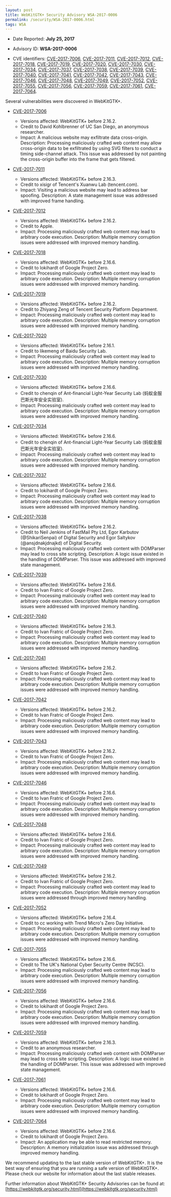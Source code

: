 ```yaml
---
layout: post
title: WebKitGTK+ Security Advisory WSA-2017-0006
permalink: /security/WSA-2017-0006.html
tags: WSA
---
```


* Date Reported: **July 25, 2017**

* Advisory ID: **WSA-2017-0006**

* CVE identifiers: [CVE-2017-7006](#CVE-2017-7006), [CVE-2017-7011](#CVE-2017-7011),
  [CVE-2017-7012](#CVE-2017-7012), [CVE-2017-7018](#CVE-2017-7018),
  [CVE-2017-7019](#CVE-2017-7019), [CVE-2017-7020](#CVE-2017-7020),
  [CVE-2017-7030](#CVE-2017-7030), [CVE-2017-7034](#CVE-2017-7034),
  [CVE-2017-7037](#CVE-2017-7037), [CVE-2017-7038](#CVE-2017-7038),
  [CVE-2017-7039](#CVE-2017-7039), [CVE-2017-7040](#CVE-2017-7040),
  [CVE-2017-7041](#CVE-2017-7041), [CVE-2017-7042](#CVE-2017-7042),
  [CVE-2017-7043](#CVE-2017-7043), [CVE-2017-7046](#CVE-2017-7046),
  [CVE-2017-7048](#CVE-2017-7048), [CVE-2017-7049](#CVE-2017-7049),
  [CVE-2017-7052](#CVE-2017-7052), [CVE-2017-7055](#CVE-2017-7055),
  [CVE-2017-7056](#CVE-2017-7056), [CVE-2017-7059](#CVE-2017-7059),
  [CVE-2017-7061](#CVE-2017-7061), [CVE-2017-7064](#CVE-2017-7064).


Several vulnerabilities were discovered in WebKitGTK+.

* <a name="CVE-2017-7006" href="https://cve.mitre.org/cgi-bin/cvename.cgi?name=CVE-2017-7006">CVE-2017-7006</a>
  * Versions affected: WebKitGTK+ before 2.16.2.
  * Credit to David Kohlbrenner of UC San Diego, an anonymous
    researcher.
  * Impact: A malicious website may exfiltrate data cross-origin.
    Description: Processing maliciously crafted web content may allow
    cross-origin data to be exfiltrated by using SVG filters to conduct
    a timing side-channel attack. This issue was addressed by not
    painting the cross-origin buffer into the frame that gets filtered.

* <a name="CVE-2017-7011" href="https://cve.mitre.org/cgi-bin/cvename.cgi?name=CVE-2017-7011">CVE-2017-7011</a>
  * Versions affected: WebKitGTK+ before 2.16.3.
  * Credit to xisigr of Tencent's Xuanwu Lab (tencent.com).
  * Impact: Visiting a malicious website may lead to address bar
    spoofing. Description: A state management issue was addressed with
    improved frame handling.

* <a name="CVE-2017-7012" href="https://cve.mitre.org/cgi-bin/cvename.cgi?name=CVE-2017-7012">CVE-2017-7012</a>
  * Versions affected: WebKitGTK+ before 2.16.2.
  * Credit to Apple.
  * Impact: Processing maliciously crafted web content may lead to
    arbitrary code execution. Description: Multiple memory corruption
    issues were addressed with improved memory handling.

* <a name="CVE-2017-7018" href="https://cve.mitre.org/cgi-bin/cvename.cgi?name=CVE-2017-7018">CVE-2017-7018</a>
  * Versions affected: WebKitGTK+ before 2.16.6.
  * Credit to lokihardt of Google Project Zero.
  * Impact: Processing maliciously crafted web content may lead to
    arbitrary code execution. Description: Multiple memory corruption
    issues were addressed with improved memory handling.

* <a name="CVE-2017-7019" href="https://cve.mitre.org/cgi-bin/cvename.cgi?name=CVE-2017-7019">CVE-2017-7019</a>
  * Versions affected: WebKitGTK+ before 2.16.2.
  * Credit to Zhiyang Zeng of Tencent Security Platform Department.
  * Impact: Processing maliciously crafted web content may lead to
    arbitrary code execution. Description: Multiple memory corruption
    issues were addressed with improved memory handling.

* <a name="CVE-2017-7020" href="https://cve.mitre.org/cgi-bin/cvename.cgi?name=CVE-2017-7020">CVE-2017-7020</a>
  * Versions affected: WebKitGTK+ before 2.16.1.
  * Credit to likemeng of Baidu Security Lab.
  * Impact: Processing maliciously crafted web content may lead to
    arbitrary code execution. Description: Multiple memory corruption
    issues were addressed with improved memory handling.

* <a name="CVE-2017-7030" href="https://cve.mitre.org/cgi-bin/cvename.cgi?name=CVE-2017-7030">CVE-2017-7030</a>
  * Versions affected: WebKitGTK+ before 2.16.6.
  * Credit to chenqin of Ant-financial Light-Year Security Lab
    (蚂蚁金服巴斯光年安全实验室).
  * Impact: Processing maliciously crafted web content may lead to
    arbitrary code execution. Description: Multiple memory corruption
    issues were addressed with improved memory handling.

* <a name="CVE-2017-7034" href="https://cve.mitre.org/cgi-bin/cvename.cgi?name=CVE-2017-7034">CVE-2017-7034</a>
  * Versions affected: WebKitGTK+ before 2.16.6.
  * Credit to chenqin of Ant-financial Light-Year Security Lab
    (蚂蚁金服巴斯光年安全实验室).
  * Impact: Processing maliciously crafted web content may lead to
    arbitrary code execution. Description: Multiple memory corruption
    issues were addressed with improved memory handling.

* <a name="CVE-2017-7037" href="https://cve.mitre.org/cgi-bin/cvename.cgi?name=CVE-2017-7037">CVE-2017-7037</a>
  * Versions affected: WebKitGTK+ before 2.16.6.
  * Credit to lokihardt of Google Project Zero.
  * Impact: Processing maliciously crafted web content may lead to
    arbitrary code execution. Description: Multiple memory corruption
    issues were addressed with improved memory handling.

* <a name="CVE-2017-7038" href="https://cve.mitre.org/cgi-bin/cvename.cgi?name=CVE-2017-7038">CVE-2017-7038</a>
  * Versions affected: WebKitGTK+ before 2.16.2.
  * Credit to Neil Jenkins of FastMail Pty Ltd, Egor Karbutov
    (@ShikariSenpai) of Digital Security and Egor Saltykov
    (@ansjdnakjdnajkd) of Digital Security.
  * Impact: Processing maliciously crafted web content with DOMParser
    may lead to cross site scripting. Description: A logic issue existed
    in the handling of DOMParser. This issue was addressed with improved
    state management.

* <a name="CVE-2017-7039" href="https://cve.mitre.org/cgi-bin/cvename.cgi?name=CVE-2017-7039">CVE-2017-7039</a>
  * Versions affected: WebKitGTK+ before 2.16.6.
  * Credit to Ivan Fratric of Google Project Zero.
  * Impact: Processing maliciously crafted web content may lead to
    arbitrary code execution. Description: Multiple memory corruption
    issues were addressed with improved memory handling.

* <a name="CVE-2017-7040" href="https://cve.mitre.org/cgi-bin/cvename.cgi?name=CVE-2017-7040">CVE-2017-7040</a>
  * Versions affected: WebKitGTK+ before 2.16.3.
  * Credit to Ivan Fratric of Google Project Zero.
  * Impact: Processing maliciously crafted web content may lead to
    arbitrary code execution. Description: Multiple memory corruption
    issues were addressed with improved memory handling.

* <a name="CVE-2017-7041" href="https://cve.mitre.org/cgi-bin/cvename.cgi?name=CVE-2017-7041">CVE-2017-7041</a>
  * Versions affected: WebKitGTK+ before 2.16.2.
  * Credit to Ivan Fratric of Google Project Zero.
  * Impact: Processing maliciously crafted web content may lead to
    arbitrary code execution. Description: Multiple memory corruption
    issues were addressed with improved memory handling.

* <a name="CVE-2017-7042" href="https://cve.mitre.org/cgi-bin/cvename.cgi?name=CVE-2017-7042">CVE-2017-7042</a>
  * Versions affected: WebKitGTK+ before 2.16.2.
  * Credit to Ivan Fratric of Google Project Zero.
  * Impact: Processing maliciously crafted web content may lead to
    arbitrary code execution. Description: Multiple memory corruption
    issues were addressed with improved memory handling.

* <a name="CVE-2017-7043" href="https://cve.mitre.org/cgi-bin/cvename.cgi?name=CVE-2017-7043">CVE-2017-7043</a>
  * Versions affected: WebKitGTK+ before 2.16.2.
  * Credit to Ivan Fratric of Google Project Zero.
  * Impact: Processing maliciously crafted web content may lead to
    arbitrary code execution. Description: Multiple memory corruption
    issues were addressed with improved memory handling.

* <a name="CVE-2017-7046" href="https://cve.mitre.org/cgi-bin/cvename.cgi?name=CVE-2017-7046">CVE-2017-7046</a>
  * Versions affected: WebKitGTK+ before 2.16.6.
  * Credit to Ivan Fratric of Google Project Zero.
  * Impact: Processing maliciously crafted web content may lead to
    arbitrary code execution. Description: Multiple memory corruption
    issues were addressed with improved memory handling.

* <a name="CVE-2017-7048" href="https://cve.mitre.org/cgi-bin/cvename.cgi?name=CVE-2017-7048">CVE-2017-7048</a>
  * Versions affected: WebKitGTK+ before 2.16.6.
  * Credit to Ivan Fratric of Google Project Zero.
  * Impact: Processing maliciously crafted web content may lead to
    arbitrary code execution. Description: Multiple memory corruption
    issues were addressed with improved memory handling.

* <a name="CVE-2017-7049" href="https://cve.mitre.org/cgi-bin/cvename.cgi?name=CVE-2017-7049">CVE-2017-7049</a>
  * Versions affected: WebKitGTK+ before 2.16.2.
  * Credit to Ivan Fratric of Google Project Zero.
  * Impact: Processing maliciously crafted web content may lead to
    arbitrary code execution. Description: Multiple memory corruption
    issues were addressed through improved memory handling.

* <a name="CVE-2017-7052" href="https://cve.mitre.org/cgi-bin/cvename.cgi?name=CVE-2017-7052">CVE-2017-7052</a>
  * Versions affected: WebKitGTK+ before 2.16.4.
  * Credit to cc working with Trend Micro's Zero Day Initiative.
  * Impact: Processing maliciously crafted web content may lead to
    arbitrary code execution. Description: Multiple memory corruption
    issues were addressed with improved memory handling.

* <a name="CVE-2017-7055" href="https://cve.mitre.org/cgi-bin/cvename.cgi?name=CVE-2017-7055">CVE-2017-7055</a>
  * Versions affected: WebKitGTK+ before 2.16.6.
  * Credit to The UK's National Cyber Security Centre (NCSC).
  * Impact: Processing maliciously crafted web content may lead to
    arbitrary code execution. Description: Multiple memory corruption
    issues were addressed with improved memory handling.

* <a name="CVE-2017-7056" href="https://cve.mitre.org/cgi-bin/cvename.cgi?name=CVE-2017-7056">CVE-2017-7056</a>
  * Versions affected: WebKitGTK+ before 2.16.6.
  * Credit to lokihardt of Google Project Zero.
  * Impact: Processing maliciously crafted web content may lead to
    arbitrary code execution. Description: Multiple memory corruption
    issues were addressed with improved memory handling.

* <a name="CVE-2017-7059" href="https://cve.mitre.org/cgi-bin/cvename.cgi?name=CVE-2017-7059">CVE-2017-7059</a>
  * Versions affected: WebKitGTK+ before 2.16.3.
  * Credit to an anonymous researcher.
  * Impact: Processing maliciously crafted web content with DOMParser
    may lead to cross site scripting. Description: A logic issue existed
    in the handling of DOMParser. This issue was addressed with improved
    state management.

* <a name="CVE-2017-7061" href="https://cve.mitre.org/cgi-bin/cvename.cgi?name=CVE-2017-7061">CVE-2017-7061</a>
  * Versions affected: WebKitGTK+ before 2.16.6.
  * Credit to lokihardt of Google Project Zero.
  * Impact: Processing maliciously crafted web content may lead to
    arbitrary code execution. Description: Multiple memory corruption
    issues were addressed with improved memory handling.

* <a name="CVE-2017-7064" href="https://cve.mitre.org/cgi-bin/cvename.cgi?name=CVE-2017-7064">CVE-2017-7064</a>
  * Versions affected: WebKitGTK+ before 2.16.6.
  * Credit to lokihardt of Google Project Zero.
  * Impact: An application may be able to read restricted memory.
    Description: A memory initialization issue was addressed through
    improved memory handling.


We recommend updating to the last stable version of WebKitGTK+. It is
the best way of ensuring that you are running a safe version of
WebKitGTK+. Please check our website for information about the last
stable releases.

Further information about WebKitGTK+ Security Advisories can be found at:
[https://webkitgtk.org/security.html](https://webkitgtk.org/security.html)

